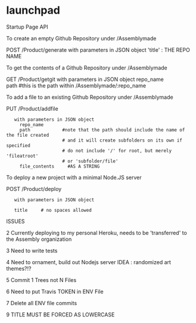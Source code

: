 launchpad
=========


Startup Page API



To create an empty Github Repository under /Assemblymade

  POST   /Product/generate
      with parameters in JSON object
        'title' : THE REPO NAME



To get the contents of a Github Repository under /Assemblymade

  GET     /Product/getgit
        with parameters in JSON object
          repo_name  
          path       #this is the path within /Assemblymade/:repo_name


To add a file to an existing Github Repository under /Assemblymade


   PUT   /Product/addfile

       with parameters in JSON object
         repo_name
         path            #note that the path should include the name of the file created
                         # and it will create subfolders on its own if specified
                         # do not include '/' for root, but merely 'fileatroot'
                         # or 'subfolder/file'
         file_contents     #AS A STRING



To deploy a new project with a minimal Node.JS server


  POST    /Product/deploy


       with parameters in JSON object

       title     # no spaces allowed






ISSUES

2  Currently deploying to my personal Heroku, needs to be
    'transferred' to the Assembly organization

3  Need to write tests

4  Need to ornament, build out Nodejs server
    IDEA : randomized art themes?!?

5  Commit 1 Trees not N Files

6  Need to put Travis TOKEN in ENV File

7  Delete all ENV file commits

9  TITLE MUST BE FORCED AS LOWERCASE
